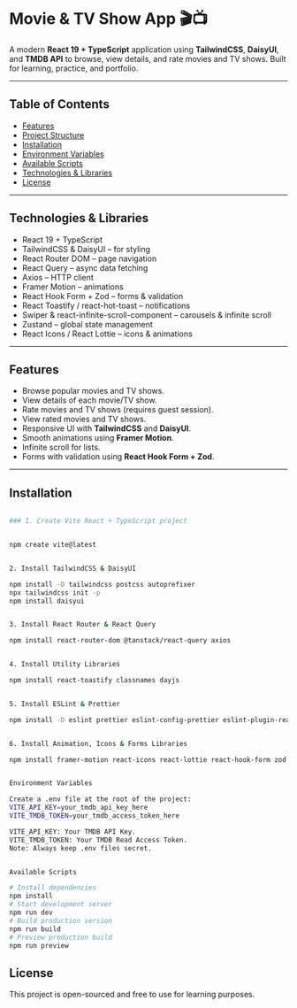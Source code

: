# Movie & TV Show App 🎬📺

A modern **React 19 + TypeScript** application using **TailwindCSS**, **DaisyUI**, and **TMDB API** to browse, view details, and rate movies and TV shows. Built for learning, practice, and portfolio.

---

## Table of Contents

- [Features](#features)
- [Project Structure](#project-structure)
- [Installation](#installation)
- [Environment Variables](#environment-variables)
- [Available Scripts](#available-scripts)
- [Technologies & Libraries](#technologies--libraries)
- [License](#license)

---

## Technologies & Libraries

- React 19 + TypeScript
- TailwindCSS & DaisyUI – for styling
- React Router DOM – page navigation
- React Query – async data fetching
- Axios – HTTP client
- Framer Motion – animations
- React Hook Form + Zod – forms & validation
- React Toastify / react-hot-toast – notifications
- Swiper & react-infinite-scroll-component – carousels & infinite scroll
- Zustand – global state management
- React Icons / React Lottie – icons & animations

---

## Features

- Browse popular movies and TV shows.
- View details of each movie/TV show.
- Rate movies and TV shows (requires guest session).
- View rated movies and TV shows.
- Responsive UI with **TailwindCSS** and **DaisyUI**.
- Smooth animations using **Framer Motion**.
- Infinite scroll for lists.
- Forms with validation using **React Hook Form + Zod**.

---

## Installation
```bash

### 1. Create Vite React + TypeScript project


npm create vite@latest


2. Install TailwindCSS & DaisyUI

npm install -D tailwindcss postcss autoprefixer
npx tailwindcss init -p
npm install daisyui


3. Install React Router & React Query

npm install react-router-dom @tanstack/react-query axios


4. Install Utility Libraries

npm install react-toastify classnames dayjs


5. Install ESLint & Prettier

npm install -D eslint prettier eslint-config-prettier eslint-plugin-react @typescript-eslint/eslint-plugin @typescript-eslint/parser


6. Install Animation, Icons & Forms Libraries

npm install framer-motion react-icons react-lottie react-hook-form zod react-hot-toast swiper react-infinite-scroll-component zustand


Environment Variables

Create a .env file at the root of the project:
VITE_API_KEY=your_tmdb_api_key_here
VITE_TMDB_TOKEN=your_tmdb_access_token_here

VITE_API_KEY: Your TMDB API Key.
VITE_TMDB_TOKEN: Your TMDB Read Access Token.
Note: Always keep .env files secret.


Available Scripts

# Install dependencies
npm install
# Start development server
npm run dev
# Build production version
npm run build
# Preview production build
npm run preview

```

## License

This project is open-sourced and free to use for learning purposes.
